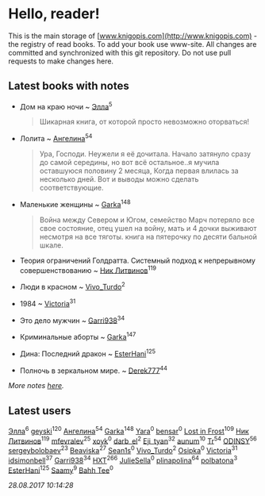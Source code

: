 # Hello, reader!
This is the main storage of [www.knigopis.com](http://www.knigopis.com) - the registry of read books.
To add your book use www-site. All changes are committed and synchronized with this git repository.
Do not use pull requests to make changes here.


## Latest books with notes
* Дом на краю ночи ~ [Элла](users/100/1002037069862545-facebook)<sup>5</sup>
    > Шикарная книга, от которой просто невозможно оторваться!

* Лолита ~ [Ангелина](users/837/83788782-vkontakte)<sup>54</sup>
    > Ура, Господи. Неужели я её дочитала. Начало затянуло сразу до самой середины, но вот всё остальное..я мучила оставшуюся половину 2 месяца, Когда первая влилась за несколько дней. Вот и выводы можно сделать соответствующие.

* Маленькие женщины ~ [Garka](users/115/115753719718250012620-google)<sup>148</sup>
    > Война между Севером и Югом, семейство Марч потеряло все свое состояние, отец ушел на войну, мать и 4 дочки выживают несмотря на все тяготы. книга на пятерочку по десяти бальной шкале.

* Теория ограничений Голдратта. Системный подход к непрерывному совершенствованию ~ [Ник Литвинов](users/241/241974816-vkontakte)<sup>119</sup>

* Люди в красном ~ [Vivo_Turdo](users/115/115154203761453486437-google)<sup>2</sup>

* 1984 ~ [Victoria](users/113/113794223924688167852-google)<sup>31</sup>

* Это дело мужчин ~ [Garri938](users/114/114389869162010721507-google)<sup>34</sup>

* Криминальные аборты ~ [Garka](users/115/115753719718250012620-google)<sup>147</sup>

* Дина: Последний дракон ~ [EsterHani](users/305/30558181-vkontakte)<sup>125</sup>

* Полночь в зеркальном мире. ~ [Derek777](users/153/15386028-yandex)<sup>44</sup>


_More notes [here](latest_books_with_notes.md)._


## Latest users
[Элла](users/100/1002037069862545-facebook)<sup>6</sup> 
[geyski](users/221/221959664-vkontakte)<sup>120</sup> 
[Ангелина](users/837/83788782-vkontakte)<sup>54</sup> 
[Garka](users/115/115753719718250012620-google)<sup>148</sup> 
[Yara](users/115/115029246654538634506-google)<sup>0</sup> 
[bensar](users/147/147803718-vkontakte)<sup>0</sup> 
[Lost in Frost](users/103/103293621948650602575-google)<sup>109</sup> 
[Ник Литвинов](users/241/241974816-vkontakte)<sup>119</sup> 
[mfevralev](users/140/140966150-vkontakte)<sup>25</sup> 
[xoyk](users/101/101880512594835835667-google)<sup>0</sup> 
[darb_el](users/184/184135339-vkontakte)<sup>2</sup> 
[Eji_tyan](users/235/2352103981-twitter)<sup>32</sup> 
[aunum](users/256/256113809-yandex)<sup>10</sup> 
[Tr](users/122/12282474-vkontakte)<sup>54</sup> 
[ODINSY](users/100/100978570902186865324-google)<sup>56</sup> 
[sergeybolobaev](users/379/37918255-vkontakte)<sup>23</sup> 
[Beaviska](users/102/10202544960024508-facebook)<sup>27</sup> 
[Sean1s](users/117/117610692589681650326-google)<sup>0</sup> 
[Vivo_Turdo](users/115/115154203761453486437-google)<sup>2</sup> 
[Osipka](users/206/2066842540256607-facebook)<sup>0</sup> 
[Victoria](users/113/113794223924688167852-google)<sup>31</sup> 
[idsimonbell](users/380/380554090-vkontakte)<sup>37</sup> 
[Garri938](users/114/114389869162010721507-google)<sup>34</sup> 
[HXT](users/100/100002563462782-facebook)<sup>266</sup> 
[JulieSella](users/118/118258496318783349484-google)<sup>0</sup> 
[plinapolina](users/173/173746684-vkontakte)<sup>64</sup> 
[polbatona](users/217/217731382-twitter)<sup>3</sup> 
[EsterHani](users/305/30558181-vkontakte)<sup>125</sup> 
[Saamy](users/115/115226508-vkontakte)<sup>9</sup> 
[Bahh Tee](users/129/12914691089881846147-mailru)<sup>0</sup> 


_28.08.2017 10:14:28_

